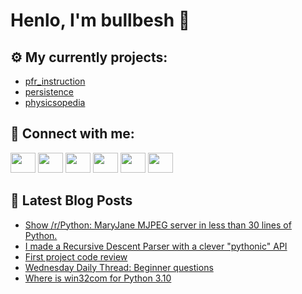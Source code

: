 # Henlo, I'm bullbesh 👋

## ⚙️ My currently projects:
- [pfr_instruction](https://github.com/bullbesh/pfr_instruction)
- [persistence](https://github.com/bullbesh/persistence)
- [physicsopedia](https://github.com/bullbesh/physicsopedia)

## 🔎 Connect with me:
[<img height="32" width="40" src="https://cdn.jsdelivr.net/npm/simple-icons@v5/icons/telegram.svg" />](https://t.me/bullbesh)
[<img height="32" width="40" src="https://cdn.jsdelivr.net/npm/simple-icons@v5/icons/vk.svg" />](https://vk.com/bullbesh)
[<img height="32" width="40" src="https://cdn.jsdelivr.net/npm/simple-icons@v5/icons/twitter.svg" />](https://twitter.com/bullbesh1)
[<img height="32" width="40" src="https://cdn.jsdelivr.net/npm/simple-icons@v5/icons/instagram.svg" />](https://www.instagram.com/bullbesh)
[<img height="32" width="40" src="https://cdn.jsdelivr.net/npm/simple-icons@v5/icons/reddit.svg" />](https://www.reddit.com/user/bullbesh)
[<img height="32" width="40" src="https://cdn.jsdelivr.net/npm/simple-icons@v5/icons/youtube.svg" />](https://www.youtube.com/channel/UCtfjRs6uzgq5mfm8S06WTcg)

## 📕 Latest Blog Posts
<!-- BLOG-POST-LIST:START -->
- [Show /r/Python: MaryJane MJPEG server in less than 30 lines of Python.](https://www.reddit.com/r/Python/comments/q2chqn/show_rpython_maryjane_mjpeg_server_in_less_than/)
- [I made a Recursive Descent Parser with a clever "pythonic" API](https://www.reddit.com/r/Python/comments/q2al2v/i_made_a_recursive_descent_parser_with_a_clever/)
- [First project code review](https://www.reddit.com/r/Python/comments/q29t7c/first_project_code_review/)
- [Wednesday Daily Thread: Beginner questions](https://www.reddit.com/r/Python/comments/q28uqy/wednesday_daily_thread_beginner_questions/)
- [Where is win32com for Python 3.10](https://www.reddit.com/r/Python/comments/q27jnl/where_is_win32com_for_python_310/)
<!-- BLOG-POST-LIST:END -->
